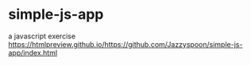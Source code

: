 # simple-js-app
a javascript exercise 
https://htmlpreview.github.io/https://github.com/Jazzyspoon/simple-js-app/index.html
